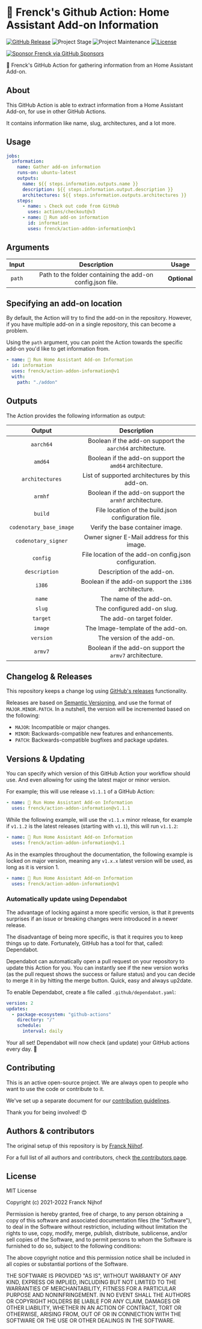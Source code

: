 # 🚀 Frenck's Github Action: Home Assistant Add-on Information

[![GitHub Release][releases-shield]][releases]
![Project Stage][project-stage-shield]
![Project Maintenance][maintenance-shield]
[![License][license-shield]](LICENSE.md)

[![Sponsor Frenck via GitHub Sponsors][github-sponsors-shield]][github-sponsors]

🚀 Frenck's GitHub Action for gathering information from an Home Assistant
Add-on.

## About

This GitHub Action is able to extract information from a Home Assistant Add-on,
for use in other GitHub Actions.

It contains information like name, slug, architectures, and a lot more.

## Usage

```yaml
jobs:
  information:
    name: Gather add-on information
    runs-on: ubuntu-latest
    outputs:
      name: ${{ steps.information.outputs.name }}
      description: ${{ steps.information.output.description }}
      architectures: ${{ steps.information.outputs.architectures }}
    steps:
      - name: ⤵️ Check out code from GitHub
        uses: actions/checkout@v3
      - name: 🚀 Run add-on information
        id: information
        uses: frenck/action-addon-information@v1
```

## Arguments

| Input  |                        Description                         |    Usage     |
| :----: | :--------------------------------------------------------: | :----------: |
| `path` | Path to the folder containing the add-on config.json file. | **Optional** |

## Specifying an add-on location

By default, the Action will try to find the add-on in the repository. However,
if you have multiple add-on in a single repository, this can become a problem.

Using the `path` argument, you can point the Action towards the specific add-on
you'd like to get information from.

```yaml
- name: 🚀 Run Home Assistant Add-on Information
  id: information
  uses: frenck/action-addon-information@v1
  with:
    path: "./addon"
```

## Outputs

The Action provides the following information as output:

|         Output          |                        Description                        |
| :---------------------: | :-------------------------------------------------------: |
|        `aarch64`        | Boolean if the add-on support the `aarch64` architecture. |
|         `amd64`         |  Boolean if the add-on support the `amd64` architecture.  |
|     `architectures`     |      List of supported architectures by this add-on.      |
|         `armhf`         |  Boolean if the add-on support the `armhf` architecture.  |
|         `build`         |    File location of the build.json configuration file.    |
| `codenotary_base_image` |             Verify the base container image.              |
|   `codenotary_signer`   |        Owner signer E-Mail address for this image.        |
|        `config`         |  File location of the add-on config.json configuration.   |
|      `description`      |                Description of the add-on.                 |
|         `i386`          |  Boolean if the add-on support the `i386` architecture.   |
|         `name`          |                  The name of the add-on.                  |
|         `slug`          |                The configured add-on slug.                |
|        `target`         |                 The add-on target folder.                 |
|         `image`         |             The Image-template of the add-on.             |
|        `version`        |                The version of the add-on.                 |
|         `armv7`         |  Boolean if the add-on support the `armv7` architecture.  |

## Changelog & Releases

This repository keeps a change log using [GitHub's releases][releases]
functionality.

Releases are based on [Semantic Versioning][semver], and use the format
of `MAJOR.MINOR.PATCH`. In a nutshell, the version will be incremented
based on the following:

- `MAJOR`: Incompatible or major changes.
- `MINOR`: Backwards-compatible new features and enhancements.
- `PATCH`: Backwards-compatible bugfixes and package updates.

## Versions & Updating

You can specify which version of this GitHub Action your workflow should use.
And even allowing for using the latest major or minor version.

For example; this will use release `v1.1.1` of a GitHub Action:

```yaml
- name: 🚀 Run Home Assistant Add-on Information
  uses: frenck/action-addon-information@v1.1.1
```

While the following example, will use the `v1.1.x` minor release, for example
if `v1.1.2` is the latest releases (starting with `v1.1`), this will run
`v1.1.2`:

```yaml
- name: 🚀 Run Home Assistant Add-on Information
  uses: frenck/action-addon-information@v1.1
```

As in the examples throughout the documentation, the following example is
locked on major version, meaning any `v1.x.x` latest version will be used,
as long as it is version 1.

```yaml
- name: 🚀 Run Home Assistant Add-on Information
  uses: frenck/action-addon-information@v1
```

### Automatically update using Dependabot

The advantage of locking against a more specific version, is that it prevents
surprises if an issue or breaking changes were introduced in a newer release.

The disadvantage of being more specific, is that it requires you to keep things
up to date. Fortunately, GitHub has a tool for that, called: Dependabot.

Dependabot can automatically open a pull request on your repository to update
this Action for you. You can instantly see if the new version works (as the
pull request shows the success or failure status) and you can decide to
merge it in by hitting the merge button. Quick, easy and always up2date.

To enable Dependabot, create a file called `.github/dependabot.yaml`:

```yaml
version: 2
updates:
  - package-ecosystem: "github-actions"
    directory: "/"
    schedule:
      interval: daily
```

Your all set! Dependabot will now check (and update) your GitHub actions
every day. 🤩

## Contributing

This is an active open-source project. We are always open to people who want to
use the code or contribute to it.

We've set up a separate document for our
[contribution guidelines](CONTRIBUTING.md).

Thank you for being involved! :heart_eyes:

## Authors & contributors

The original setup of this repository is by [Franck Nijhof][frenck].

For a full list of all authors and contributors,
check [the contributors page][contributors].

## License

MIT License

Copyright (c) 2021-2022 Franck Nijhof

Permission is hereby granted, free of charge, to any person obtaining a copy
of this software and associated documentation files (the "Software"), to deal
in the Software without restriction, including without limitation the rights
to use, copy, modify, merge, publish, distribute, sublicense, and/or sell
copies of the Software, and to permit persons to whom the Software is
furnished to do so, subject to the following conditions:

The above copyright notice and this permission notice shall be included in all
copies or substantial portions of the Software.

THE SOFTWARE IS PROVIDED "AS IS", WITHOUT WARRANTY OF ANY KIND, EXPRESS OR
IMPLIED, INCLUDING BUT NOT LIMITED TO THE WARRANTIES OF MERCHANTABILITY,
FITNESS FOR A PARTICULAR PURPOSE AND NONINFRINGEMENT. IN NO EVENT SHALL THE
AUTHORS OR COPYRIGHT HOLDERS BE LIABLE FOR ANY CLAIM, DAMAGES OR OTHER
LIABILITY, WHETHER IN AN ACTION OF CONTRACT, TORT OR OTHERWISE, ARISING FROM,
OUT OF OR IN CONNECTION WITH THE SOFTWARE OR THE USE OR OTHER DEALINGS IN THE
SOFTWARE.

[contributors]: https://github.com/frenck/action-addon-information/graphs/contributors
[frenck]: https://github.com/frenck
[github-sponsors-shield]: https://frenck.dev/wp-content/uploads/2019/12/github_sponsor.png
[github-sponsors]: https://github.com/sponsors/frenck
[license-shield]: https://img.shields.io/github/license/frenck/action-addon-information.svg
[maintenance-shield]: https://img.shields.io/maintenance/yes/2022.svg
[project-stage-shield]: https://img.shields.io/badge/project%20stage-production%20ready-brightgreen.svg
[releases-shield]: https://img.shields.io/github/release/frenck/action-addon-information.svg
[releases]: https://github.com/frenck/action-addon-information/releases
[semver]: http://semver.org/spec/v2.0.0.html
